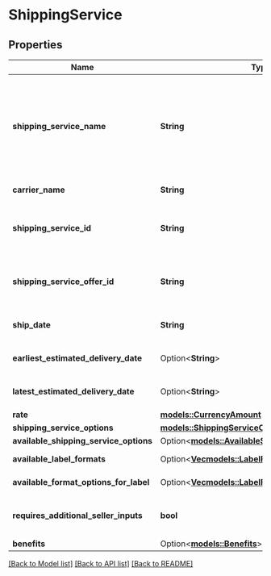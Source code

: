# ShippingService

## Properties

Name | Type | Description | Notes
------------ | ------------- | ------------- | -------------
**shipping_service_name** | **String** | A plain text representation of a carrier's shipping service. For example, \"UPS Ground\" or \"FedEx Standard Overnight\".  | 
**carrier_name** | **String** | The name of the carrier. | 
**shipping_service_id** | **String** | An Amazon-defined shipping service identifier. | 
**shipping_service_offer_id** | **String** | An Amazon-defined shipping service offer identifier. | 
**ship_date** | **String** | Date-time formatted timestamp. | 
**earliest_estimated_delivery_date** | Option<**String**> | Date-time formatted timestamp. | [optional]
**latest_estimated_delivery_date** | Option<**String**> | Date-time formatted timestamp. | [optional]
**rate** | [**models::CurrencyAmount**](CurrencyAmount.md) |  | 
**shipping_service_options** | [**models::ShippingServiceOptions**](ShippingServiceOptions.md) |  | 
**available_shipping_service_options** | Option<[**models::AvailableShippingServiceOptions**](AvailableShippingServiceOptions.md)> |  | [optional]
**available_label_formats** | Option<[**Vec<models::LabelFormat>**](LabelFormat.md)> | List of label formats. | [optional]
**available_format_options_for_label** | Option<[**Vec<models::LabelFormatOption>**](LabelFormatOption.md)> | The available label formats. | [optional]
**requires_additional_seller_inputs** | **bool** | When true, additional seller inputs are required. | 
**benefits** | Option<[**models::Benefits**](Benefits.md)> |  | [optional]

[[Back to Model list]](../README.md#documentation-for-models) [[Back to API list]](../README.md#documentation-for-api-endpoints) [[Back to README]](../README.md)


